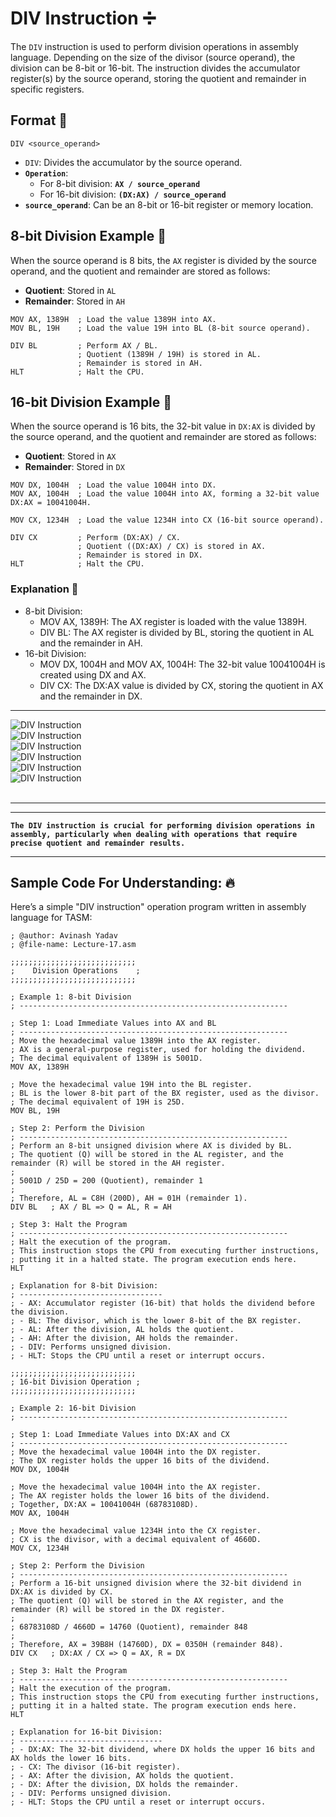 # DIV Instruction ➗

The `DIV` instruction is used to perform division operations in assembly language. Depending on the size of the divisor (source operand), the division can be 8-bit or 16-bit. The instruction divides the accumulator register(s) by the source operand, storing the quotient and remainder in specific registers.

## Format 📝

```assembly
DIV <source_operand>
```

- `DIV`: Divides the accumulator by the source operand.
- **`Operation`**:
  - For 8-bit division: **`AX / source_operand`**
  - For 16-bit division: **`(DX:AX) / source_operand`**
- **`source_operand`**: Can be an 8-bit or 16-bit register or memory location.

## 8-bit Division Example 🎯

When the source operand is 8 bits, the `AX` register is divided by the source operand, and the quotient and remainder are stored as follows:

- **Quotient**: Stored in `AL`
- **Remainder**: Stored in `AH`

```assembly
MOV AX, 1389H  ; Load the value 1389H into AX.
MOV BL, 19H    ; Load the value 19H into BL (8-bit source operand).

DIV BL         ; Perform AX / BL.
               ; Quotient (1389H / 19H) is stored in AL.
               ; Remainder is stored in AH.
HLT            ; Halt the CPU.
```

## 16-bit Division Example 🎯

When the source operand is 16 bits, the 32-bit value in `DX:AX` is divided by the source operand, and the quotient and remainder are stored as follows:

- **Quotient**: Stored in `AX`
- **Remainder**: Stored in `DX`

```assembly
MOV DX, 1004H  ; Load the value 1004H into DX.
MOV AX, 1004H  ; Load the value 1004H into AX, forming a 32-bit value DX:AX = 10041004H.

MOV CX, 1234H  ; Load the value 1234H into CX (16-bit source operand).

DIV CX         ; Perform (DX:AX) / CX.
               ; Quotient ((DX:AX) / CX) is stored in AX.
               ; Remainder is stored in DX.
HLT            ; Halt the CPU.
```

### Explanation 🧠

- 8-bit Division:
  - MOV AX, 1389H: The AX register is loaded with the value 1389H.
  - DIV BL: The AX register is divided by BL, storing the quotient in AL and the remainder in AH.
- 16-bit Division:
  - MOV DX, 1004H and MOV AX, 1004H: The 32-bit value 10041004H is created using DX and AX.
  - DIV CX: The DX:AX value is divided by CX, storing the quotient in AX and the remainder in DX.

---

![DIV Instruction](<./Assests/1DIV Instruction.png>) <br>
![DIV Instruction](<./Assests/2DIV Instruction.png>) <br>
![DIV Instruction](<./Assests/3DIV Instruction.png>) <br>
![DIV Instruction](<./Assests/4DIV Instruction.png>) <br>
![DIV Instruction](<./Assests/5DIV Instruction.png>) <br>
![DIV Instruction](<./Assests/6DIV Instruction.png>) <br><br>

---

---

**`The DIV instruction is crucial for performing division operations in assembly, particularly when dealing with operations that require precise quotient and remainder results.`**

---

## Sample Code For Understanding: 🔥

Here’s a simple "DIV instruction" operation program written in assembly language for TASM:

```assembly
; @author: Avinash Yadav
; @file-name: Lecture-17.asm

;;;;;;;;;;;;;;;;;;;;;;;;;;;;
;    Division Operations    ;
;;;;;;;;;;;;;;;;;;;;;;;;;;;;

; Example 1: 8-bit Division
; ------------------------------------------------------------

; Step 1: Load Immediate Values into AX and BL
; ------------------------------------------------------------
; Move the hexadecimal value 1389H into the AX register.
; AX is a general-purpose register, used for holding the dividend.
; The decimal equivalent of 1389H is 5001D.
MOV AX, 1389H

; Move the hexadecimal value 19H into the BL register.
; BL is the lower 8-bit part of the BX register, used as the divisor.
; The decimal equivalent of 19H is 25D.
MOV BL, 19H

; Step 2: Perform the Division
; ------------------------------------------------------------
; Perform an 8-bit unsigned division where AX is divided by BL.
; The quotient (Q) will be stored in the AL register, and the remainder (R) will be stored in the AH register.
;
; 5001D / 25D = 200 (Quotient), remainder 1
;
; Therefore, AL = C8H (200D), AH = 01H (remainder 1).
DIV BL   ; AX / BL => Q = AL, R = AH

; Step 3: Halt the Program
; ------------------------------------------------------------
; Halt the execution of the program.
; This instruction stops the CPU from executing further instructions,
; putting it in a halted state. The program execution ends here.
HLT

; Explanation for 8-bit Division:
; --------------------------------
; - AX: Accumulator register (16-bit) that holds the dividend before the division.
; - BL: The divisor, which is the lower 8-bit of the BX register.
; - AL: After the division, AL holds the quotient.
; - AH: After the division, AH holds the remainder.
; - DIV: Performs unsigned division.
; - HLT: Stops the CPU until a reset or interrupt occurs.

;;;;;;;;;;;;;;;;;;;;;;;;;;;;
; 16-bit Division Operation ;
;;;;;;;;;;;;;;;;;;;;;;;;;;;;

; Example 2: 16-bit Division
; ------------------------------------------------------------

; Step 1: Load Immediate Values into DX:AX and CX
; ------------------------------------------------------------
; Move the hexadecimal value 1004H into the DX register.
; The DX register holds the upper 16 bits of the dividend.
MOV DX, 1004H

; Move the hexadecimal value 1004H into the AX register.
; The AX register holds the lower 16 bits of the dividend.
; Together, DX:AX = 10041004H (68783108D).
MOV AX, 1004H

; Move the hexadecimal value 1234H into the CX register.
; CX is the divisor, with a decimal equivalent of 4660D.
MOV CX, 1234H

; Step 2: Perform the Division
; ------------------------------------------------------------
; Perform a 16-bit unsigned division where the 32-bit dividend in DX:AX is divided by CX.
; The quotient (Q) will be stored in the AX register, and the remainder (R) will be stored in the DX register.
;
; 68783108D / 4660D = 14760 (Quotient), remainder 848
;
; Therefore, AX = 39B8H (14760D), DX = 0350H (remainder 848).
DIV CX   ; DX:AX / CX => Q = AX, R = DX

; Step 3: Halt the Program
; ------------------------------------------------------------
; Halt the execution of the program.
; This instruction stops the CPU from executing further instructions,
; putting it in a halted state. The program execution ends here.
HLT

; Explanation for 16-bit Division:
; --------------------------------
; - DX:AX: The 32-bit dividend, where DX holds the upper 16 bits and AX holds the lower 16 bits.
; - CX: The divisor (16-bit register).
; - AX: After the division, AX holds the quotient.
; - DX: After the division, DX holds the remainder.
; - DIV: Performs unsigned division.
; - HLT: Stops the CPU until a reset or interrupt occurs.
```
